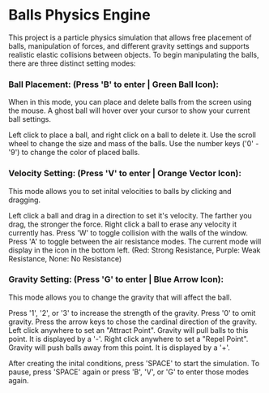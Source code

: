# Balls Physics Engine

This project is a particle physics simulation that allows free placement of balls, manipulation of forces, and different gravity settings and supports realistic elastic collisions between objects. To begin manipulating the balls, there are three distinct setting modes:

### Ball Placement: (Press 'B' to enter | Green Ball Icon):
When in this mode, you can place and delete balls from the screen using the mouse. A ghost ball will hover over your cursor to show your current ball settings.

Left click to place a ball, and right click on a ball to delete it.
Use the scroll wheel to change the size and mass of the balls.
Use the number keys ('0' - '9') to change the color of placed balls.

### Velocity Setting: (Press 'V' to enter | Orange Vector Icon):
This mode allows you to set inital velocities to balls by clicking and dragging.

Left click a ball and drag in a direction to set it's velocity. The farther you drag, the stronger the force.
Right click a ball to erase any velocity it currently has.
Press 'W' to toggle collision with the walls of the window.
Press 'A' to toggle between the air resistance modes. The current mode will display in the icon in the bottom left. 
(Red: Strong Resistance, Purple: Weak Resistance, None: No Resistance)

### Gravity Setting: (Press 'G' to enter | Blue Arrow Icon):
This mode allows you to change the gravity that will affect the ball.

Press '1', '2', or '3' to increase the strength of the gravity. Press '0' to omit gravity.
Press the arrow keys to chose the cardinal direction of the gravity.
Left click anywhere to set an "Attract Point". Gravity will pull balls to this point. It is displayed by a '-'.
Right click anywhere to set a "Repel Point". Gravity will push balls away from this point. It is displayed by a '+'.



After creating the inital conditions, press 'SPACE' to start the simulation. To pause, press 'SPACE' again or press 'B', 'V', or 'G' to enter those modes again.
